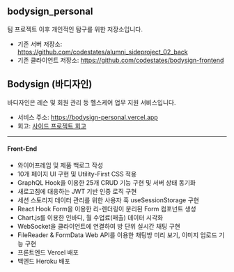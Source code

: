 ## bodysign_personal

팀 프로젝트 이후 개인적인 탐구를 위한 저장소입니다.

- 기존 서버 저장소: https://github.com/codestates/alumni_sideproject_02_back
- 기존 클라이언트 저장소: https://github.com/codestates/bodysign-frontend

## Bodysign (바디자인)

바디자인은 레슨 및 회원 관리 등 헬스케어 업무 지원 서비스입니다.

- 서비스 주소: https://bodysign-personal.vercel.app
- 회고: [사이드 프로젝트 회고](https://smss.netlify.app/2022-04-25-FAILURE)

---

#### Front-End

- 와이어프레임 및 제품 백로그 작성
- 10개 페이지 UI 구현 및 Utility-First CSS 적용
- GraphQL Hook을 이용한 25개 CRUD 기능 구현 및 서버 상태 동기화
- 새로고침에 대응하는 JWT 기반 인증 로직 구현
- 세션 스토리지 데이터 관리를 위한 사용자 훅 useSessionStorage 구현
- React Hook Form을 이용한 리-렌더링이 분리된 Form 컴포넌트 생성
- Chart.js를 이용한 인바디, 월 수업료(매출) 데이터 시각화
- WebSocket을 클라이언트에 연결하여 방 단위 실시간 채팅 구현
- FileReader & FormData Web API를 이용한 채팅방 미리 보기, 이미지 업로드 기능 구현
- 프론트엔드 Vercel 배포
- 백엔드 Heroku 배포
